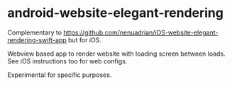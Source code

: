 # android-website-elegant-rendering

Complementary to https://github.com/nenuadrian/iOS-website-elegant-rendering-swift-app but for iOS.

Webview based app to render website with loading screen between loads. See iOS instructions too for web configs.

Experimental for specific purposes. 
